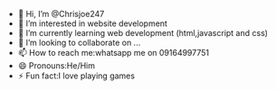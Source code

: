 - 👋 Hi, I’m @Chrisjoe247
- 👀 I’m interested in website development
- 🌱 I’m currently learning web development (html,javascript and css)
- 💞️ I’m looking to collaborate on ...
- 📫 How to reach me:whatsapp me on 09164997751
- 😄 Pronouns:He/Him
- ⚡ Fun fact:I love playing games

<!---
Chrisjoe247/Chrisjoe247 is a ✨ special ✨ repository because its `README.md` (this file) appears on your GitHub profile.
You can click the Preview link to take a look at your changes.
--->
